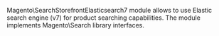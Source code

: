 Magento\SearchStorefrontElasticsearch7 module allows to use Elastic search engine (v7) for product searching capabilities.
The module implements Magento\Search library interfaces.
